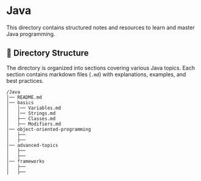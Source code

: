 # Java 
This directory contains structured notes and resources to learn and master Java programming.

## 📁 Directory Structure
The directory is organized into sections covering various Java topics. Each section contains markdown files (`.md`) with explanations, examples, and best practices.

```
/Java
│── README.md
│── basics
│   │── Variables.md
│   │── Strings.md
│   ├── Classes.md
│   ├── Modifiers.md
│── object-oriented-programming
│   ├── 
│   ├── 
│── advanced-topics
│   ├── 
│   ├── 
│── frameworks
│   ├── 
│   ├── 
```
